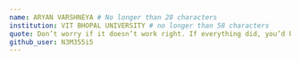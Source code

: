 ```yaml
---
name: ARYAN VARSHNEYA # No longer than 28 characters
institution: VIT BHOPAL UNIVERSITY # no longer than 58 characters
quote: Don’t worry if it doesn’t work right. If everything did, you’d be out of a job. # no longer than 100 characters, avoid using quotes(") to guarantee the format remains the same.
github_user: N3M355i5
---
```

